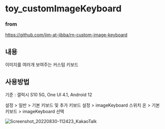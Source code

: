 # toy_customImageKeyboard
### from
https://github.com/jim-at-jibba/rn-custom-image-keyboard

## 내용
이미지를 여러개 보여주는 커스텀 키보드

## 사용방법
기준 : 갤럭시 S10 5G, One UI 4.1, Android 12

설정 > 일반 > 기본 키보드 및 추가 키보드 설정 > imageKeyboard 스위치 온 > 기본 키보드 > imageKeyboard 선택

![Screenshot_20220830-112423_KakaoTalk](https://user-images.githubusercontent.com/60867063/187346279-1a21e412-6c62-4d36-b71c-d80a530896b3.jpg)
